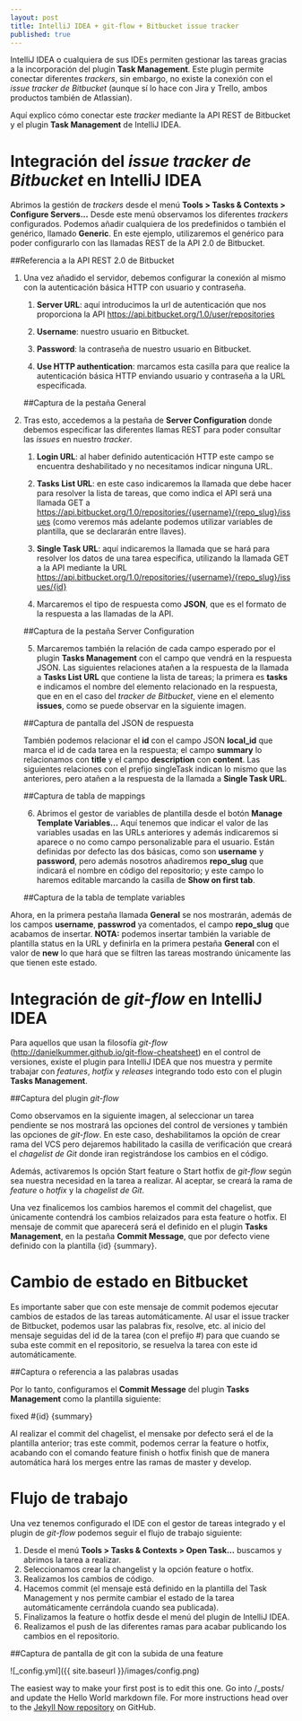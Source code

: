 ```yaml
---
layout: post
title: IntelliJ IDEA + git-flow + Bitbucket issue tracker
published: true
---
```

IntelliJ IDEA o cualquiera de sus IDEs permiten gestionar las tareas gracias a la incorporación del plugin **Task Management**. Este plugin permite conectar diferentes _trackers_, sin embargo, no existe la conexión con el _issue tracker de Bitbucket_ (aunque sí lo hace con Jira y Trello, ambos productos también de Atlassian).

Aquí explico cómo conectar este _tracker_ mediante la API REST de Bitbucket y el plugin **Task Management** de IntelliJ IDEA.

# Integración del _issue tracker de Bitbucket_ en IntelliJ IDEA

Abrimos la gestión de _trackers_ desde el menú **Tools > Tasks & Contexts > Configure Servers...** Desde este menú observamos los diferentes _trackers_ configurados. Podemos añadir cualquiera de los predefinidos o también el genérico, llamado **Generic**. En este ejemplo, utilizaremos el genérico para poder configurarlo con las llamadas REST de la API 2.0 de Bitbucket.

##Referencia a la API REST 2.0 de Bitbucket

1. Una vez añadido el servidor, debemos configurar la conexión al mismo con la autenticación básica HTTP con usuario y contraseña.

	1. **Server URL**: aquí introducimos la url de autenticación que nos proporciona la API https://api.bitbucket.org/1.0/user/repositories

	2. **Username**: nuestro usuario en Bitbucket.

	3. **Password**: la contraseña de nuestro usuario en Bitbucket.

	4. **Use HTTP authentication**: marcamos esta casilla para que realice la autenticación básica HTTP enviando usuario y contraseña a la URL especificada.
    
    ##Captura de la pestaña General

2. Tras esto, accedemos a la pestaña de **Server Configuration** donde debemos especificar las diferentes llamas REST para poder consultar las _issues_ en nuestro _tracker_.

	1. **Login URL**: al haber definido autenticación HTTP este campo se encuentra deshabilitado y no necesitamos indicar ninguna URL.

	2. **Tasks List URL**: en este caso indicaremos la llamada que debe hacer para resolver la lista de tareas, que como indica el API será una llamada GET a https://api.bitbucket.org/1.0/repositories/{username}/{repo_slug}/issues (como veremos más adelante podemos utilizar variables de plantilla, que se declararán entre llaves).

	3. **Single Task URL**: aquí indicaremos la llamada que se hará para resolver los datos de una tarea específica, utilizando la llamada GET a la API mediante la URL https://api.bitbucket.org/1.0/repositories/{username}/{repo_slug}/issues/{id}

	4. Marcaremos el tipo de respuesta como **JSON**, que es el formato de la respuesta a las llamadas de la API.

	##Captura de la pestaña Server Configuration

	5. Marcaremos también la relación de cada campo esperado por el plugin **Tasks Management** con el campo que vendrá en la respuesta JSON. Las siguientes relaciones atañen a la respuesta de la llamada a **Tasks List URL** que contiene la lista de tareas; la primera es **tasks** e indicamos el nombre del elemento relacionado en la respuesta, que en en el caso del _tracker de Bitbucket_, viene en el elemento **issues**, como se puede observar en la siguiente imagen.
    
    ##Captura de pantalla del JSON de respuesta
    
    También podemos relacionar el **id** con el campo JSON **local_id** que marca el id de cada tarea en la respuesta; el campo **summary** lo relacionamos con **title** y el campo **description** con **content**. Las siguientes relaciones con el prefijo singleTask indican lo mismo que las anteriores, pero atañen a la respuesta de la llamada a **Single Task URL**.
    
    ##Captura de tabla de mappings

	6. Abrimos el gestor de variables de plantilla desde el botón **Manage Template Variables...** Aquí tenemos que indicar el valor de las variables usadas en las URLs anteriores y además indicaremos si aparece o no como campo personalizable para el usuario. Están definidas por defecto las dos básicas, como son **username** y **password**, pero además nosotros añadiremos **repo_slug** que indicará el nombre en código del repositorio; y este campo lo haremos editable marcando la casilla de **Show on first tab**.
    
    ##Captura de la tabla de template variables

Ahora, en la primera pestaña llamada **General** se nos mostrarán, además de los campos **username**, **passwrod** ya comentados, el campo **repo_slug** que acabamos de insertar. **NOTA:** podemos insertar también la variable de plantilla status en la URL y definirla en la primera pestaña **General** con el valor de **new** lo que hará que se filtren las tareas mostrando únicamente las que tienen este estado.

# Integración de _git-flow_ en IntelliJ IDEA

Para aquellos que usan la filosofía _git-flow_ (http://danielkummer.github.io/git-flow-cheatsheet) en el control de versiones, existe el plugin para IntelliJ IDEA que nos muestra y permite trabajar con _features_, _hotfix_ y _releases_ integrando todo esto con el plugin **Tasks Management**.

##Captura del plugin _git-flow_

Como observamos en la siguiente imagen, al seleccionar un tarea pendiente se nos mostrará las opciones del control de versiones y también las opciones de _git-flow_. En este caso, deshabilitamos la opción de crear rama del VCS pero dejaremos habilitado la casilla de verificación que creará el _chagelist de Git_ donde iran registrándose los cambios en el código.

Además, activaremos ls opción Start feature o Start hotfix de _git-flow_ según sea nuestra necesidad en la tarea a realizar. Al aceptar, se creará la rama de _feature_ o _hotfix_ y la _chagelist de Git_.

Una vez finalicemos los cambios haremos el commit del chagelist, que únicamente contendrá los cambios relaizados para esta feature o hotfix. El mensaje de commit que aparecerá será el definido en el plugin **Tasks Management**, en la pestaña **Commit Message**, que por defecto viene definido con la plantilla {id} {summary}.

# Cambio de estado en Bitbucket

Es importante saber que con este mensaje de commit podemos ejecutar cambios de estados de las tareas automáticamente. Al usar el issue tracker de Bitbucket, podemos usar las palabras fix, resolve, etc. al inicio del mensaje seguidas del id de la tarea (con el prefijo #) para que cuando se suba este commit en el repositorio, se resuelva la tarea con este id automáticamente.

##Captura o referencia a las palabras usadas

Por lo tanto, configuramos el **Commit Message** del plugin **Tasks Management** como la plantilla siguiente:

fixed #{id} {summary}

Al realizar el commit del chagelist, el mensake por defecto será el de la plantilla anterior; tras este commit, podemos cerrar la feature o hotfix, acabando con el comando feature finish o hotfix finish que de manera automática hará los merges entre las ramas de master y develop.

# Flujo de trabajo

Una vez tenemos configurado el IDE con el gestor de tareas integrado y el plugin de _git-flow_ podemos seguir el flujo de trabajo siguiente:

1. Desde el menú **Tools > Tasks & Contexts > Open Task...** buscamos y abrimos la tarea a realizar.
2. Seleccionamos crear la changelist y la opción feature o hotfix.
3. Realizamos los cambios de código.
4. Hacemos commit (el mensaje está definido en la plantilla del Task Management y nos permite cambiar el estado de la tarea automáticamente cerrándola cuando sea publicada).
5. Finalizamos la feature o hotfix desde el menú del plugin de IntelliJ IDEA.
6. Realizamos el push de las diferentes ramas para acabar publicando los cambios en el repositorio.

##Captura de pantalla de git con la subida de una feature

![_config.yml]({{ site.baseurl }}/images/config.png)

The easiest way to make your first post is to edit this one. Go into /_posts/ and update the Hello World markdown file. For more instructions head over to the [Jekyll Now repository](https://github.com/barryclark/jekyll-now) on GitHub.
